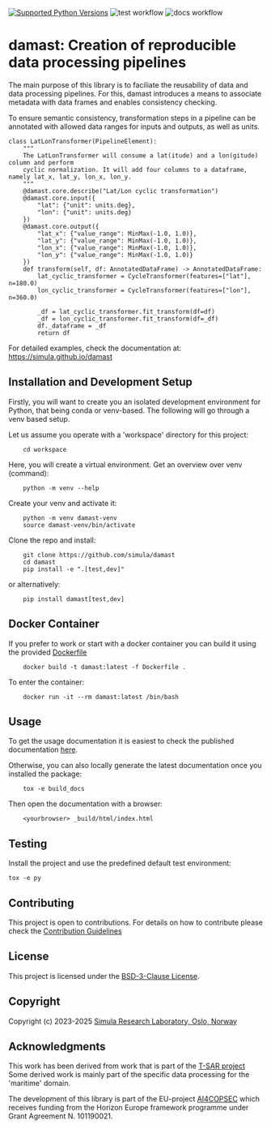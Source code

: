 [![Supported Python Versions](https://img.shields.io/pypi/pyversions/damast)](https://pypi.org/project/damast/)
![test workflow](https://github.com/simula/damast/actions/workflows/test.yml/badge.svg)
![docs workflow](https://github.com/simula/damast/actions/workflows/gh-pages.yml/badge.svg)

# damast: Creation of reproducible data processing pipelines

The main purpose of this library is to faciliate the reusability of data and data processing pipelines.
For this, damast introduces a means to associate metadata with data frames and enables consistency checking.

To ensure semantic consistency, transformation steps in a pipeline can be annotated with
allowed data ranges for inputs and outputs, as well as units.

```
class LatLonTransformer(PipelineElement):
    """
    The LatLonTransformer will consume a lat(itude) and a lon(gitude) column and perform
    cyclic normalization. It will add four columns to a dataframe, namely lat_x, lat_y, lon_x, lon_y.
    """
    @damast.core.describe("Lat/Lon cyclic transformation")
    @damast.core.input({
        "lat": {"unit": units.deg},
        "lon": {"unit": units.deg}
    })
    @damast.core.output({
        "lat_x": {"value_range": MinMax(-1.0, 1.0)},
        "lat_y": {"value_range": MinMax(-1.0, 1.0)},
        "lon_x": {"value_range": MinMax(-1.0, 1.0)},
        "lon_y": {"value_range": MinMax(-1.0, 1.0)}
    })
    def transform(self, df: AnnotatedDataFrame) -> AnnotatedDataFrame:
        lat_cyclic_transformer = CycleTransformer(features=["lat"], n=180.0)
        lon_cyclic_transformer = CycleTransformer(features=["lon"], n=360.0)

        _df = lat_cyclic_transformer.fit_transform(df=df)
        _df = lon_cyclic_transformer.fit_transform(df=_df)
        df._dataframe = _df
        return df
```

For detailed examples, check the documentation at: https://simula.github.io/damast

## Installation and Development Setup

Firstly, you will want to create you an isolated development environment for Python, that being conda or venv-based.
The following will go through a venv based setup.

Let us assume you operate with a 'workspace' directory for this project:

```
    cd workspace
```

Here, you will create a virtual environment.
Get an overview over venv (command):

```
    python -m venv --help
```

Create your venv and activate it:
```
    python -m venv damast-venv
    source damast-venv/bin/activate
```

Clone the repo and install:

```
    git clone https://github.com/simula/damast
    cd damast
    pip install -e ".[test,dev]"
```

or alternatively:
```
    pip install damast[test,dev]
```

## Docker Container

If you prefer to work or start with a docker container you can build it using the provided [Dockerfile](https://github.com/simula/damast/blob/main/Dockerfile)
```
    docker build -t damast:latest -f Dockerfile .
```

To enter the container:
```
    docker run -it --rm damast:latest /bin/bash
```

## Usage

To get the usage documentation it is easiest to check the published documentation [here](https://simula.github.io/damast/README.html).

Otherwise, you can also locally generate the latest documentation once you installed the package:
```
    tox -e build_docs
```
Then open the documentation with a browser:
```
    <yourbrowser> _build/html/index.html
```


## Testing

Install the project and use the predefined default test environment:

    tox -e py

## Contributing

This project is open to contributions. For details on how to contribute please check the [Contribution Guidelines](https://github.com/simula/damast/blob/main/CONTRIBUTING.md)

## License
This project is licensed under the [BSD-3-Clause License](https://github.com/simula/damast/blob/main/LICENSE).

## Copyright

Copyright (c) 2023-2025 [Simula Research Laboratory, Oslo, Norway](https://www.simula.no/research/research-departments)

## Acknowledgments

This work has been derived from work that is part of the [T-SAR project](https://www.simula.no/research/projects/t-sar)
Some derived work is mainly part of the specific data processing for the 'maritime' domain.

The development of this library is part of the EU-project [AI4COPSEC](https://ai4copsec.eu) which receives funding
 from the Horizon Europe framework programme under Grant Agreement N. 101190021.
